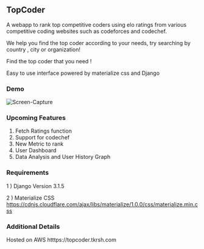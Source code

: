 ## TopCoder 

A webapp to rank top competitive coders using elo ratings from various competitive coding websites such as codeforces and codechef.

We help you find the top coder according to your needs, try searching by country , city or organization! 

Find the top coder that you need ! 

Easy to use interface powered by materialize css and Django 


### Demo 


![Screen-Capture](screen-capture.gif)



### Upcoming Features 



1) Fetch Ratings function
2) Support for codechef
3) New Metric to rank
4) User Dashboard
5) Data Analysis and User History Graph




### Requirements 


1 ) Django Version 3.1.5

2 ) Materialize CSS https://cdnjs.cloudflare.com/ajax/libs/materialize/1.0.0/css/materialize.min.css




### Additional Details 



Hosted on AWS htttps://topcoder.tkrsh.com


